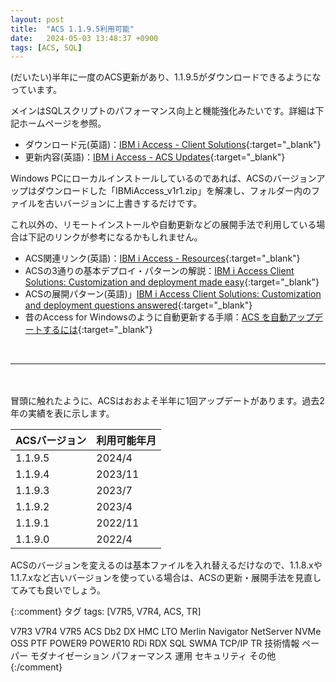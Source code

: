 ```yaml
---
layout: post
title:  "ACS 1.1.9.5利用可能"
date:   2024-05-03 13:48:37 +0900
tags: [ACS, SQL]
---
```

(だいたい)半年に一度のACS更新があり、1.1.9.5がダウンロードできるようになっています。

メインはSQLスクリプトのパフォーマンス向上と機能強化みたいです。詳細は下記ホームページを参照。

- ダウンロード元(英語)：[IBM i Access - Client Solutions](https://www.ibm.com/support/pages/ibm-i-access-client-solutions){:target="_blank"}
- 更新内容(英語)：[IBM i Access - ACS Updates](https://www.ibm.com/support/pages/ibm-i-access-acs-updates){:target="_blank"}

Windows PCにローカルインストールしているのであれば、ACSのバージョンアップはダウンロードした「IBMiAccess_v1r1.zip」を解凍し、フォルダー内のファイルを古いバージョンに上書きするだけです。

これ以外の、リモートインストールや自動更新などの展開手法で利用している場合は下記のリンクが参考になるかもしれません。

- ACS関連リンク(英語)：[IBM i Access - Resources](https://www.ibm.com/support/pages/ibm-i-access-resources){:target="_blank"}
- ACSの3通りの基本デプロイ・パターンの解説：[IBM i Access Client Solutions: Customization and deployment made easy](https://developer.ibm.com/articles/i-ibmi-access-client-solutions-customization-trs/){:target="_blank"}
- ACSの展開パターン(英語)」[IBM i Access Client Solutions: Customization and deployment questions answered](https://developer.ibm.com/articles/i-ibmi-access-client-solutions-2/){:target="_blank"}
- 昔のAccess for Windowsのように自動更新する手順：[ACS を自動アップデートするには](https://www.e-bellnet.com/category/technology/2102/2102-03.html){:target="_blank"}

<br>
<hr>
　

冒頭に触れたように、ACSはおおよそ半年に1回アップデートがあります。過去2年の実績を表に示します。

|ACSバージョン|利用可能年月|
|------------|-----------|
|1.1.9.5|2024/4|
|1.1.9.4|2023/11|
|1.1.9.3|2023/7|
|1.1.9.2|2023/4|
|1.1.9.1|2022/11|
|1.1.9.0|2022/4|

ACSのバージョンを変えるのは基本ファイルを入れ替えるだけなので、1.1.8.xや1.1.7.xなど古いバージョンを使っている場合は、ACSの更新・展開手法を見直してみても良いでしょう。


{::comment}
タグ
tags: [V7R5, V7R4, ACS, TR]

V7R3
V7R4
V7R5
ACS
Db2
DX
HMC
LTO
Merlin
Navigator
NetServer
NVMe
OSS
PTF
POWER9
POWER10
RDi
RDX
SQL
SWMA
TCP/IP
TR
技術情報
ペーパー
モダナイゼーション
パフォーマンス
運用
セキュリティ
その他
{:/comment}
